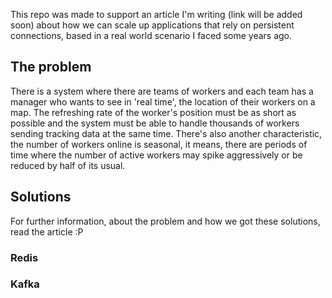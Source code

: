 This repo was made to support an article I'm writing (link will be added soon) about how we can scale up applications that rely on persistent connections, based in a real world scenario I faced some years ago.

## The problem

There is a system where there are teams of workers and each team has a manager who wants to see in 'real time', the location of their workers on a map. The refreshing rate of the worker's position must be as short as possible and the system must be able to handle thousands of workers sending tracking data at the same time. There's also another characteristic, the number of workers online is seasonal, it means, there are periods of time where the number of active workers may spike aggressively or be reduced by half of its usual.

## Solutions

For further information, about the problem and how we got these solutions, read the article :P

### Redis

### Kafka
